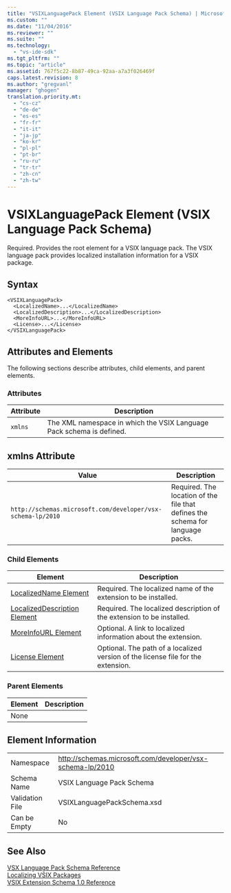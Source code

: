 ```yaml
---
title: "VSIXLanguagePack Element (VSIX Language Pack Schema) | Microsoft Docs"
ms.custom: ""
ms.date: "11/04/2016"
ms.reviewer: ""
ms.suite: ""
ms.technology: 
  - "vs-ide-sdk"
ms.tgt_pltfrm: ""
ms.topic: "article"
ms.assetid: 767f5c22-8b87-49ca-92aa-a7a3f026469f
caps.latest.revision: 8
ms.author: "gregvanl"
manager: "ghogen"
translation.priority.mt: 
  - "cs-cz"
  - "de-de"
  - "es-es"
  - "fr-fr"
  - "it-it"
  - "ja-jp"
  - "ko-kr"
  - "pl-pl"
  - "pt-br"
  - "ru-ru"
  - "tr-tr"
  - "zh-cn"
  - "zh-tw"
---
```

# VSIXLanguagePack Element (VSIX Language Pack Schema)
Required. Provides the root element for a VSIX language pack. The VSIX language pack provides localized installation information for a VSIX package.  
  
## Syntax  
  
```  
<VSIXLanguagePack>  
  <LocalizedName>...</LocalizedName>  
  <LocalizedDescription>...</LocalizedDescription>  
  <MoreInfoURL>...</MoreInfoURL>  
  <License>...</License>  
</VSIXLanguagePack>  
```  
  
## Attributes and Elements  
 The following sections describe attributes, child elements, and parent elements.  
  
### Attributes  
  
|Attribute|Description|  
|---------------|-----------------|  
|`xmlns`|The XML namespace in which the VSIX Language Pack schema is defined.|  
  
## xmlns Attribute  
  
|Value|Description|  
|-----------|-----------------|  
|`http://schemas.microsoft.com/developer/vsx-schema-lp/2010`|Required. The location of the file that defines the schema for language packs.|  
  
### Child Elements  
  
|Element|Description|  
|-------------|-----------------|  
|[LocalizedName Element](../extensibility/localizedname-element-vsix-language-pack-schema.md)|Required. The localized name of the extension to be installed.|  
|[LocalizedDescription Element](../extensibility/localizeddescription-element-vsix-language-pack-schema.md)|Required. The localized description of the extension to be installed.|  
|[MoreInfoURL Element](../extensibility/moreinfourl-element-vsix-language-pack-schema.md)|Optional. A link to localized information about the extension.|  
|[License Element](../extensibility/license-element-vsix-language-pack-schema.md)|Optional. The path of a localized version of the license file for the extension.|  
  
### Parent Elements  
  
|Element|Description|  
|-------------|-----------------|  
|None||  
  
## Element Information  
  
|||  
|-|-|  
|Namespace|http://schemas.microsoft.com/developer/vsx-schema-lp/2010|  
|Schema Name|VSIX Language Pack Schema|  
|Validation File|VSIXLanguagePackSchema.xsd|  
|Can be Empty|No|  
  
## See Also  
 [VSX Language Pack Schema Reference](../extensibility/vsx-language-pack-schema-reference.md)   
 [Localizing VSIX Packages](../extensibility/localizing-vsix-packages.md)   
 [VSIX Extension Schema 1.0 Reference](http://msdn.microsoft.com/en-us/76e410ec-b1fb-4652-ac98-4a4c52e09a2b)